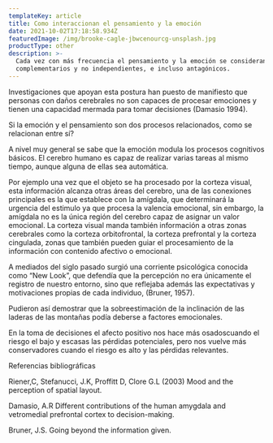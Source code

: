```yaml
---
templateKey: article
title: Como interaccionan el pensamiento y la emoción
date: 2021-10-02T17:18:58.934Z
featuredImage: /img/brooke-cagle-jbwcenourcg-unsplash.jpg
productType: other
description: >-
  Cada vez con más frecuencia el pensamiento y la emoción se consideran procesos
  complementarios y no independientes, e incluso antagónicos.
---
```

Investigaciones que apoyan esta postura han puesto de manifiesto que personas con daños cerebrales no son capaces de procesar emociones y tienen una capacidad mermada para tomar decisiones (Damasio 1994). 

Si la emoción y el pensamiento son dos procesos relacionados, como se relacionan entre sí?

A nivel muy general se sabe que la emoción modula los procesos cognitivos básicos. El cerebro humano es capaz de realizar varias tareas al mismo tiempo, aunque alguna de ellas sea automática.

Por ejemplo una vez  que el objeto se ha procesado por la corteza visual, esta información alcanza otras áreas del cerebro, una de las conexiones principales es la que establece con la amígdala, que determinará la urgencia del estimulo ya que procesa la valencia emocional, sin embargo, la amígdala no es la única región del cerebro capaz de asignar un valor emocional. La corteza visual manda también información a otras zonas cerebrales como la corteza orbitofrontal, la corteza prefrontal y la corteza cingulada, zonas que también pueden guiar el procesamiento de la información con contenido afectivo o emocional.

A mediados del siglo pasado surgió una corriente psicológica conocida como “New Look”, que defendía que la percepción no era únicamente el registro de nuestro entorno, sino que reflejaba además las expectativas y motivaciones propias de cada individuo, (Bruner, 1957).

Pudieron así demostrar que la sobreestimación de la inclinación de las laderas de las montañas podía deberse a factores emocionales.

En la toma de decisiones el afecto positivo nos hace más osados ​​cuando el riesgo el bajo y escasas las pérdidas potenciales, pero nos vuelve más conservadores cuando el riesgo es alto y las pérdidas relevantes.

Referencias bibliográficas

Riener,C, Stefanucci, J.K, Proffitt D, Clore G.L (2003) Mood and the perception of spatial layout.

Damasio, A.R Different contributions of the human amygdala and vetromedial prefrontal cortex to decision-making.

Bruner, J.S. Going beyond the information given.
